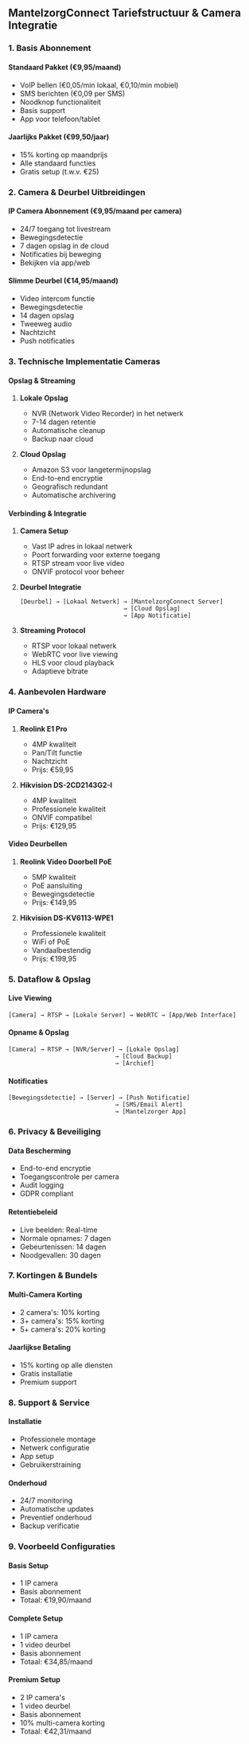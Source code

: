 ## MantelzorgConnect Tariefstructuur & Camera Integratie

### 1. Basis Abonnement

#### Standaard Pakket (€9,95/maand)
- VoIP bellen (€0,05/min lokaal, €0,10/min mobiel)
- SMS berichten (€0,09 per SMS)
- Noodknop functionaliteit
- Basis support
- App voor telefoon/tablet

#### Jaarlijks Pakket (€99,50/jaar)
- 15% korting op maandprijs
- Alle standaard functies
- Gratis setup (t.w.v. €25)

### 2. Camera & Deurbel Uitbreidingen

#### IP Camera Abonnement (€9,95/maand per camera)
- 24/7 toegang tot livestream
- Bewegingsdetectie
- 7 dagen opslag in de cloud
- Notificaties bij beweging
- Bekijken via app/web

#### Slimme Deurbel (€14,95/maand)
- Video intercom functie
- Bewegingsdetectie
- 14 dagen opslag
- Tweeweg audio
- Nachtzicht
- Push notificaties

### 3. Technische Implementatie Cameras

#### Opslag & Streaming
1. **Lokale Opslag**
   - NVR (Network Video Recorder) in het netwerk
   - 7-14 dagen retentie
   - Automatische cleanup
   - Backup naar cloud

2. **Cloud Opslag**
   - Amazon S3 voor langetermijnopslag
   - End-to-end encryptie
   - Geografisch redundant
   - Automatische archivering

#### Verbinding & Integratie
1. **Camera Setup**
   - Vast IP adres in lokaal netwerk
   - Poort forwarding voor externe toegang
   - RTSP stream voor live video
   - ONVIF protocol voor beheer

2. **Deurbel Integratie**
   ```
   [Deurbel] → [Lokaal Netwerk] → [MantelzorgConnect Server]
                                → [Cloud Opslag]
                                → [App Notificatie]
   ```

3. **Streaming Protocol**
   - RTSP voor lokaal netwerk
   - WebRTC voor live viewing
   - HLS voor cloud playback
   - Adaptieve bitrate

### 4. Aanbevolen Hardware

#### IP Camera's
1. **Reolink E1 Pro**
   - 4MP kwaliteit
   - Pan/Tilt functie
   - Nachtzicht
   - Prijs: €59,95

2. **Hikvision DS-2CD2143G2-I**
   - 4MP kwaliteit
   - Professionele kwaliteit
   - ONVIF compatibel
   - Prijs: €129,95

#### Video Deurbellen
1. **Reolink Video Doorbell PoE**
   - 5MP kwaliteit
   - PoE aansluiting
   - Bewegingsdetectie
   - Prijs: €149,95

2. **Hikvision DS-KV6113-WPE1**
   - Professionele kwaliteit
   - WiFi of PoE
   - Vandaalbestendig
   - Prijs: €199,95

### 5. Dataflow & Opslag

#### Live Viewing
```
[Camera] → RTSP → [Lokale Server] → WebRTC → [App/Web Interface]
```

#### Opname & Opslag
```
[Camera] → RTSP → [NVR/Server] → [Lokale Opslag]
                              → [Cloud Backup]
                              → [Archief]
```

#### Notificaties
```
[Bewegingsdetectie] → [Server] → [Push Notificatie]
                              → [SMS/Email Alert]
                              → [Mantelzorger App]
```

### 6. Privacy & Beveiliging

#### Data Bescherming
- End-to-end encryptie
- Toegangscontrole per camera
- Audit logging
- GDPR compliant

#### Retentiebeleid
- Live beelden: Real-time
- Normale opnames: 7 dagen
- Gebeurtenissen: 14 dagen
- Noodgevallen: 30 dagen

### 7. Kortingen & Bundels

#### Multi-Camera Korting
- 2 camera's: 10% korting
- 3+ camera's: 15% korting
- 5+ camera's: 20% korting

#### Jaarlijkse Betaling
- 15% korting op alle diensten
- Gratis installatie
- Premium support

### 8. Support & Service

#### Installatie
- Professionele montage
- Netwerk configuratie
- App setup
- Gebruikerstraining

#### Onderhoud
- 24/7 monitoring
- Automatische updates
- Preventief onderhoud
- Backup verificatie

### 9. Voorbeeld Configuraties

#### Basis Setup
- 1 IP camera
- Basis abonnement
- Totaal: €19,90/maand

#### Complete Setup
- 1 IP camera
- 1 video deurbel
- Basis abonnement
- Totaal: €34,85/maand

#### Premium Setup
- 2 IP camera's
- 1 video deurbel
- Basis abonnement
- 10% multi-camera korting
- Totaal: €42,31/maand